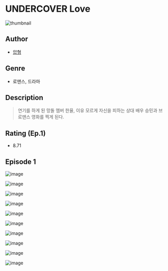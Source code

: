# UNDERCOVER Love
![thumbnail](https://image-comic.pstatic.net/user_contents_data/challenge_comic/2023/05/24/upload_7017278260986787377_480x623.jpeg)

## Author
- [압형](https://comic.naver.com/artistTitle?id=366997)

## Genre
- 로맨스, 드라마

## Description
> 연기를 하게 된 망돌 멤버 한율, 이유 모르게 자신을 피하는 상대 배우 승민과 브로맨스 영화를 찍게 된다.


## Rating (Ep.1)
- 8.71

## Episode 1
![image](https://image-comic.pstatic.net/user_contents_data/challenge_comic/2023/05/24/366997/upload_7365132949330933858.jpeg)

![image](https://image-comic.pstatic.net/user_contents_data/challenge_comic/2023/05/24/366997/upload_3905014739158513460.jpeg)

![image](https://image-comic.pstatic.net/user_contents_data/challenge_comic/2023/05/24/366997/upload_3991987393097065316.jpeg)

![image](https://image-comic.pstatic.net/user_contents_data/challenge_comic/2023/05/24/366997/upload_7364621474557081401.jpeg)

![image](https://image-comic.pstatic.net/user_contents_data/challenge_comic/2023/05/24/366997/upload_7306587236540299313.jpeg)

![image](https://image-comic.pstatic.net/user_contents_data/challenge_comic/2023/05/24/366997/upload_3990808733842366772.jpeg)

![image](https://image-comic.pstatic.net/user_contents_data/challenge_comic/2023/05/24/366997/upload_3919370148493408613.jpeg)

![image](https://image-comic.pstatic.net/user_contents_data/challenge_comic/2023/05/24/366997/upload_7221584001217421621.jpeg)

![image](https://image-comic.pstatic.net/user_contents_data/challenge_comic/2023/05/24/366997/upload_7077180753999769908.jpeg)

![image](https://image-comic.pstatic.net/user_contents_data/challenge_comic/2023/05/24/366997/upload_4062871812603983921.jpeg)
